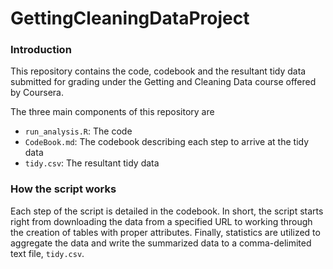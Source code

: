 GettingCleaningDataProject
==========================

### Introduction

This repository contains the code, codebook and the resultant tidy data submitted for grading under the Getting and Cleaning Data course offered by Coursera.

The three main components of this repository are
* `run_analysis.R`: The code
* `CodeBook.md`: The codebook describing each step to arrive at the tidy data
* `tidy.csv`: The resultant tidy data

### How the script works

Each step of the script is detailed in the codebook. In short, the script starts right from downloading the data from a specified URL to working through the creation of tables with proper attributes. Finally, statistics are utilized to aggregate the data and write the summarized data to a comma-delimited text file, `tidy.csv`.
